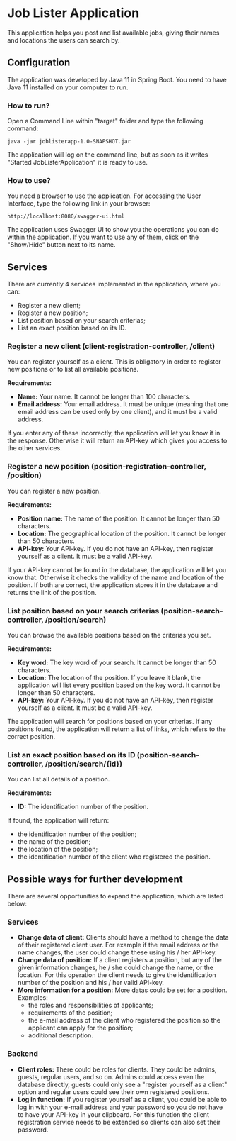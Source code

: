 # Job Lister Application
This application helps you post and list available jobs, giving their names and locations the users can search by.

## Configuration
The application was developed by Java 11 in Spring Boot. You need to have Java 11 installed on your computer to run.

### How to run?
Open a Command Line within "target" folder and type the following command:
```
java -jar joblisterapp-1.0-SNAPSHOT.jar
```
The application will log on the command line, but as soon as it writes "Started JobListerApplication" it is ready to use.

### How to use?
You need a browser to use the application. For accessing the User Interface, type the following link in your browser:
```
http://localhost:8080/swagger-ui.html
```
The application uses Swagger UI to show you the operations you can do within the application. If you want to use any of them, click on the "Show/Hide" button next to its name.

## Services
There are currently 4 services implemented in the application, where you can:
- Register a new client;
- Register a new position;
- List position based on your search criterias;
- List an exact position based on its ID.

### Register a new client (client-registration-controller, /client)
You can register yourself as a client. This is obligatory in order to register new positions or to list all available positions.

__**Requirements:**__
- **Name:** Your name. It cannot be longer than 100 characters.
- **Email address:** Your email address. It must be unique (meaning that one email address can be used only by one client), and it must be a valid address.

If you enter any of these incorrectly, the application will let you know it in the response. Otherwise it will return an API-key which gives you access to the other services.

### Register a new position (position-registration-controller, /position)
You can register a new position.

__**Requirements:**__
- **Position name:** The name of the position. It cannot be longer than 50 characters.
- **Location:** The geographical location of the position. It cannot be longer than 50 characters.
- **API-key:** Your API-key. If you do not have an API-key, then register yourself as a client. It must be a valid API-key.

If your API-key cannot be found in the database, the application will let you know that. Otherwise it checks the validity of the name and location of the position. If both are correct, the application stores it in the database and returns the link of the position.

### List position based on your search criterias (position-search-controller, /position/search)
You can browse the available positions based on the criterias you set.

__**Requirements:**__
- **Key word:** The key word of your search. It cannot be longer than 50 characters.
- **Location:** The location of the position. If you leave it blank, the application will list every position based on the key word. It cannot be longer than 50 characters.
- **API-key:** Your API-key. If you do not have an API-key, then register yourself as a client. It must be a valid API-key.

The application will search for positions based on your criterias. If any positions found, the application will return a list of links, which refers to the correct position.

### List an exact position based on its ID (position-search-controller, /position/search/{id})
You can list all details of a position.

__**Requirements:**__
- **ID:** The identification number of the position.

If found, the application will return:
- the identification number of the position;
- the name of the position;
- the location of the position;
- the identification number of the client who registered the position.

## Possible ways for further development
There are several opportunities to expand the application, which are listed below:
### Services
- **Change data of client:** Clients should have a method to change the data of their registered client user. For example if the email address or the name changes, the user could change these using his / her API-key.
- **Change data of position:** If a client registers a position, but any of the given information changes, he / she could change the name, or the location. For this operation the client needs to give the identification number of the position and his / her valid API-key.
- **More information for a position:** More datas could be set for a position. Examples:
  - the roles and responsibilities of applicants;
  - requirements of the position;
  - the e-mail address of the client who registered the position so the applicant can apply for the position;
  - additional description.

### Backend
- **Client roles:** There could be roles for clients. They could be admins, guests, regular users, and so on. Admins could access even the database directly, guests could only see a "register yourself as a client" option and regular users could see their own registered positions.
- **Log in function:** If you register yourself as a client, you could be able to log in with your e-mail address and your password so you do not have to have your API-key in your clipboard. For this function the client registration service needs to be extended so clients can also set their password.
